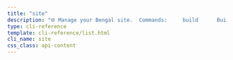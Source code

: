 ```yaml
---
title: "site"
description: "🌐 Manage your Bengal site.  Commands:     build      Build the static site     serve      Start development server with live reload     clean      Clean build artifacts and cache"
type: cli-reference
template: cli-reference/list.html
cli_name: site
css_class: api-content
---
```


